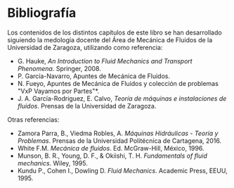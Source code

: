 # Bibliografía

Los contenidos de los distintos capítulos de este libro se han desarrollado siguiendo la medología docente del Área de Mecánica de Fluidos de la Universidad de Zaragoza, utilizando como referencia:

- G. Hauke, *An Introduction to Fluid Mechanics and Transport Phenomena*. Springer, 2008.
- P. García-Navarro, Apuntes de Mecánica de Fluidos.
- N. Fueyo, Apuntes de Mecánica de Fluidos y colección de problemas "VxP Vayamos por Partes"*.
- J. A. García-Rodriguez, E. Calvo, *Teoría de máquinas e instalaciones de fluidos*. Prensas de la Universidad de Zaragoza.

Otras referencias:

- Zamora Parra, B., Viedma Robles, A. *Máquinas Hidráulicas - Teoría y Problemas*. Prensas de la Universidad Politécnica de Cartagena, 2016.
- White F.M. *Mecánica de fluidos*. Ed. McGraw-Hill, México, 1996.
- Munson, B. R., Young, D. F., & Okiishi, T. H. *Fundamentals of fluid mechanics*. Wiley, 1995.
- Kundu P.,   Cohen I.,   Dowling D. *Fluid Mechanics*. Academic Press, EEUU, 1995.


